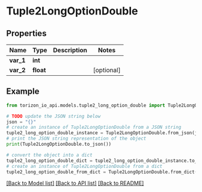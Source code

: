 # Tuple2LongOptionDouble


## Properties

Name | Type | Description | Notes
------------ | ------------- | ------------- | -------------
**var_1** | **int** |  | 
**var_2** | **float** |  | [optional] 

## Example

```python
from torizon_io_api.models.tuple2_long_option_double import Tuple2LongOptionDouble

# TODO update the JSON string below
json = "{}"
# create an instance of Tuple2LongOptionDouble from a JSON string
tuple2_long_option_double_instance = Tuple2LongOptionDouble.from_json(json)
# print the JSON string representation of the object
print(Tuple2LongOptionDouble.to_json())

# convert the object into a dict
tuple2_long_option_double_dict = tuple2_long_option_double_instance.to_dict()
# create an instance of Tuple2LongOptionDouble from a dict
tuple2_long_option_double_from_dict = Tuple2LongOptionDouble.from_dict(tuple2_long_option_double_dict)
```
[[Back to Model list]](../README.md#documentation-for-models) [[Back to API list]](../README.md#documentation-for-api-endpoints) [[Back to README]](../README.md)


